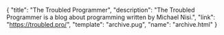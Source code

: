 {
  "title": "The Troubled Programmer",
  "description": "The Troubled Programmer is a blog about programming written by Michael Nisi.",
  "link": "https://troubled.pro/",
  "template": "archive.pug",
  "name": "archive.html"
}

